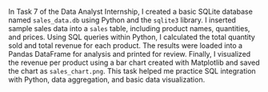 

In Task 7 of the Data Analyst Internship, I created a basic SQLite database named `sales_data.db` using Python and the `sqlite3` library. I inserted sample sales data into a `sales` table, including product names, quantities, and prices. Using SQL queries within Python, I calculated the total quantity sold and total revenue for each product. The results were loaded into a Pandas DataFrame for analysis and printed for review. Finally, I visualized the revenue per product using a bar chart created with Matplotlib and saved the chart as `sales_chart.png`. This task helped me practice SQL integration with Python, data aggregation, and basic data visualization.
